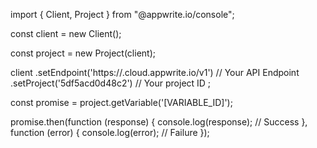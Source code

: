 import { Client, Project } from "@appwrite.io/console";

const client = new Client();

const project = new Project(client);

client
    .setEndpoint('https://<REGION>.cloud.appwrite.io/v1') // Your API Endpoint
    .setProject('5df5acd0d48c2') // Your project ID
;

const promise = project.getVariable('[VARIABLE_ID]');

promise.then(function (response) {
    console.log(response); // Success
}, function (error) {
    console.log(error); // Failure
});